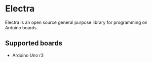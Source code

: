 # Electra
Electra is an open source general purpose library for programming on Arduino boards.

## Supported boards
 * Arduino Uno r3
